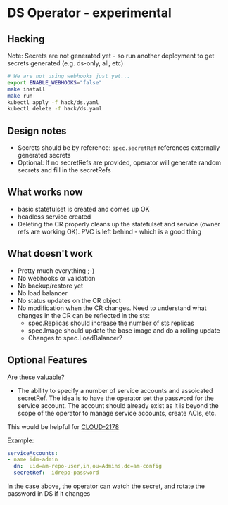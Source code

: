  # DS Operator - experimental

## Hacking

Note: Secrets are not generated yet - so run another deployment to get secrets generated (e.g. ds-only, all, etc)

```bash
# We are not using webhooks just yet...
export ENABLE_WEBHOOKS="false"
make install
make run
kubectl apply -f hack/ds.yaml
kubectl delete -f hack/ds.yaml
```

## Design notes

* Secrets should be by reference:   `spec.secretRef`  references externally generated secrets
* Optional: If no secretRefs are provided, operator will generate random secrets and fill in the secretRefs


## What works now

* basic statefulset is created and comes up OK
* headless service created
* Deleting the CR properly cleans up the statefulset and service (owner refs are working OK). PVC is left behind - which is a good thing

## What doesn't work

* Pretty much everything ;-)
* No webhooks or validation
* No backup/restore yet
* No load balancer
* No status updates on the CR object
* No modification when the CR changes. Need to understand what changes in the CR can be reflected in the sts:
  * spec.Replicas should increase the number of sts replicas
  * spec.Image should update the base image and do a rolling update
  * Changes to spec.LoadBalancer?

## Optional Features

Are these valuable?

* The ability to specify a number of service accounts and assoicated secretRef. The idea is to have the operator
  set the password for the service account. The account should already exist as it is beyond the scope of the operator
  to manage service accounts, create ACIs, etc.

This would be helpful for [CLOUD-2178](https://bugster.forgerock.org/jira/browse/CLOUD-2178)

Example:

```yaml
serviceAccounts:
- name idm-admin
  dn:  uid=am-repo-user,in,ou=Admins,dc=am-config
  secretRef:  idrepo-password
```

In the case above, the operator can watch the secret, and rotate the password in DS if it changes

